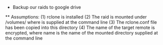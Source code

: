 * Backup our raids to google drive

** Assumptions:
(1) rclone is installed
(2) The raid is mounted under /volumes/<NAME> where <NAME> is supplied at the command line
(3) The rclone.conf file has been copied into this directory
(4) The name of the target remote is <NAME>encrypted, where name is the name of the mounted directory supplied at the command line 

